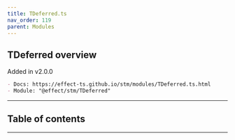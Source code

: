 ```yaml
---
title: TDeferred.ts
nav_order: 119
parent: Modules
---
```


## TDeferred overview

Added in v2.0.0

```md
- Docs: https://effect-ts.github.io/stm/modules/TDeferred.ts.html
- Module: "@effect/stm/TDeferred"
```

---

<h2 class="text-delta">Table of contents</h2>

---
